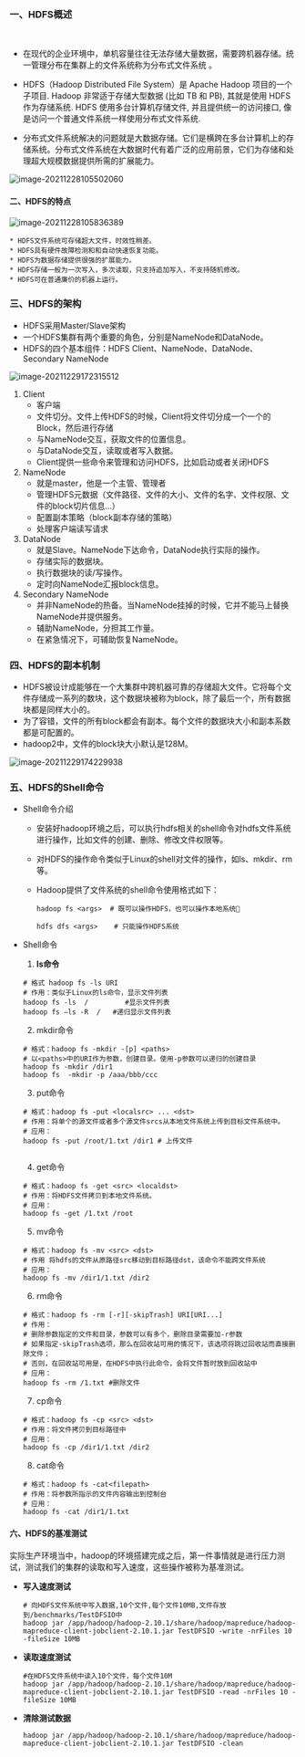 ### 一、HDFS概述

​	

* 在现代的企业环境中，单机容量往往无法存储大量数据，需要跨机器存储。统一管理分布在集群上的文件系统称为分布式文件系统 。

* HDFS（Hadoop Distributed File System）是 Apache Hadoop 项目的一个子项目. Hadoop 非常适于存储大型数据 (比如 TB 和 PB), 其就是使用 HDFS 作为存储系统. HDFS 使用多台计算机存储文件, 并且提供统一的访问接口, 像是访问一个普通文件系统一样使用分布式文件系统. 
* 分布式文件系统解决的问题就是大数据存储。它们是横跨在多台计算机上的存储系统。分布式文件系统在大数据时代有着广泛的应用前景，它们为存储和处理超大规模数据提供所需的扩展能力。

![image-20211228105502060](.\image\image-20211228105502060.png)

#### 二、HDFS的特点

![image-20211228105836389](.\image\image-20211228105836389.png)

	* HDFS文件系统可存储超大文件，时效性稍差。
	* HDFS具有硬件故障检测和和自动快速恢复功能。
	* HDFS为数据存储提供很强的扩展能力。
	* HDFS存储一般为一次写入，多次读取，只支持追加写入，不支持随机修改。
	* HDFS可在普通廉价的机器上运行。



### 三、HDFS的架构

* HDFS采用Master/Slave架构
* 一个HDFS集群有两个重要的角色，分别是NameNode和DataNode。
* HDFS的四个基本组件：HDFS Client、NameNode、DataNode、Secondary NameNode

![image-20211229172315512](.\image\image-20211229172315512.png)

1. Client
   * 客户端
   * 文件切分。文件上传HDFS的时候，Client将文件切分成一个一个的Block，然后进行存储
   * 与NameNode交互，获取文件的位置信息。
   * 与DataNode交互，读取或者写入数据。
   * Client提供一些命令来管理和访问HDFS，比如启动或者关闭HDFS
2. NameNode
   * 就是master，他是一个主管、管理者
   * 管理HDFS元数据（文件路径、文件的大小、文件的名字、文件权限、文件的block切片信息...）
   * 配置副本策略（block副本存储的策略）
   * 处理客户端读写请求
3. DataNode
   * 就是Slave。NameNode下达命令，DataNode执行实际的操作。
   * 存储实际的数据块。
   * 执行数据块的读/写操作。
   * 定时向NameNode汇报block信息。
4. Secondary NameNode
   * 并非NameNode的热备。当NameNode挂掉的时候，它并不能马上替换NameNode并提供服务。
   * 辅助NameNode，分担其工作量。
   * 在紧急情况下，可辅助恢复NameNode。

### 四、HDFS的副本机制

* HDFS被设计成能够在一个大集群中跨机器可靠的存储超大文件。它将每个文件存储成一系列的数块，这个数据块被称为block，除了最后一个，所有数据块都是同样大小的。
* 为了容错，文件的所有block都会有副本。每个文件的数据块大小和副本系数都是可配置的。
* hadoop2中，文件的block块大小默认是128M。

![image-20211229174229938](.\image\image-20211229174229938.png)

### 五、HDFS的Shell命令

* Shell命令介绍

  * 安装好hadoop环境之后，可以执行hdfs相关的shell命令对hdfs文件系统进行操作，比如文件的创建、删除、修改文件权限等。

  * 对HDFS的操作命令类似于Linux的shell对文件的操作，如ls、mkdir、rm等。

  * Hadoop提供了文件系统的shell命令使用格式如下：

    ```shell
    hadoop fs <args>  # 既可以操作HDFS，也可以操作本地系统
    
    hdfs dfs <args>    # 只能操作HDFS系统
    ```

* Shell命令

  1. **ls命令**

  ```shell
  # 格式 hadoop fs -ls URI
  # 作用：类似于Linux的ls命令，显示文件列表
  hadoop fs -ls  /         #显示文件列表
  hadoop fs –ls -R  /   #递归显示文件列表
  ```

   	2. mkdir命令

  ```shell
  # 格式：hadoop fs -mkdir -[p] <paths>
  # 以<paths>中的URI作为参数，创建目录。使用-p参数可以递归的创建目录
  hadoop fs -mkdir /dir1
  hadoop fs  -mkdir -p /aaa/bbb/ccc
  ```

  3. put命令

  ```shell
  # 格式：hadoop fs -put <localsrc> ... <dst>
  # 作用：将单个的源文件或者多个源文件srcs从本地文件系统上传到目标文件系统中。
  # 应用：
  hadoop fs -put /root/1.txt /dir1 # 上传文件
  	
  ```
  
  4. get命令
  
  ```shell
  # 格式：hadoop fs -get <src> <localdst>
  # 作用：将HDFS文件拷贝到本地文件系统。
  # 应用：
  hadoop fs -get /1.txt /root
  ```
  
  5. mv命令
  
  ```shell
  # 格式：hadoop fs -mv <src> <dst>
  # 作用 将hdfs的文件从原路径src移动到目标路径dst，该命令不能跨文件系统
  # 应用：
  hadoop fs -mv /dir1/1.txt /dir2
  ```
  
  6. rm命令
  
  ```shell
  # 格式：hadoop fs -rm [-r][-skipTrash] URI[URI...]
  # 作用：
  # 删除参数指定的文件和目录，参数可以有多个，删除目录需要加-r参数
  # 如果指定-skipTrash选项，那么在回收站可用的情况下，该选项将跳过回收站而直接删除文件；
  # 否则，在回收站可用是，在HDFS中执行此命令，会将文件暂时放到回收站中
  # 应用：
  hadoop fs -rm /1.txt #删除文件
  
  ```
  
  7. cp命令
  
   ```shell
   # 格式：hadoop fs -cp <src> <dst>
   # 作用：将文件拷贝到目标路径中
   # 应用：
   hadoop fs -cp /dir1/1.txt /dir2
   ```
  
  8. cat命令
  
  ```shell
  # 格式：hadoop fs -cat<filepath>
  # 作用：将参数所指示的文件内容输出到控制台
  # 应用：
  hadoop fs -cat /dir1/1.txt
  ```

#### 六、HDFS的基准测试

​		实际生产环境当中，hadoop的环境搭建完成之后，第一件事情就是进行压力测试，测试我们的集群的读取和写入速度，这些操作被称为基准测试。

* **写入速度测试**

  ```shell
  # 向HDFS文件系统中写入数据,10个文件,每个文件10MB,文件存放到/benchmarks/TestDFSIO中
  hadoop jar /app/hadoop/hadoop-2.10.1/share/hadoop/mapreduce/hadoop-mapreduce-client-jobclient-2.10.1.jar TestDFSIO -write -nrFiles 10 -fileSize 10MB
  ```

* **读取速度测试**

  ```shell
  #在HDFS文件系统中读入10个文件，每个文件10M
  hadoop jar /app/hadoop/hadoop-2.10.1/share/hadoop/mapreduce/hadoop-mapreduce-client-jobclient-2.10.1.jar TestDFSIO -read -nrFiles 10 -fileSize 10MB
  ```

* **清除测试数据**

  ```shell
  hadoop jar /app/hadoop/hadoop-2.10.1/share/hadoop/mapreduce/hadoop-mapreduce-client-jobclient-2.10.1.jar TestDFSIO -clean
  ```

  

